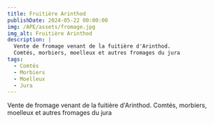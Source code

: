```yaml
---
title: Fruitière Arinthod
publishDate: 2024-05-22 00:00:00
img: /APE/assets/fromage.jpg
img_alt: Fruitière Arinthod
description: |
  Vente de fromage venant de la fuitière d'Arinthod. 
  Comtés, morbiers, moelleux et autres fromages du jura
tags:
  - Comtés
  - Morbiers
  - Moelleux
  - Jura
---
```

<p>
  Vente de fromage venant de la fuitière d'Arinthod. 
  Comtés, morbiers, moelleux et autres fromages du jura
</p>